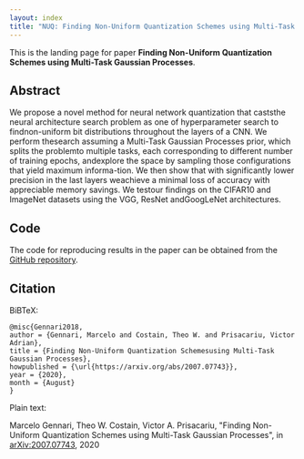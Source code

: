 ```yaml
---
layout: index
title: "NUQ: Finding Non-Uniform Quantization Schemes using Multi-Task Gaussian Processes"
---
```


This is the landing page for paper **Finding Non-Uniform Quantization Schemes using Multi-Task Gaussian Processes**.

## Abstract

We propose a novel method for neural network quantization that caststhe neural architecture search problem as one of hyperparameter search to findnon-uniform bit distributions throughout the layers of a CNN. We perform thesearch assuming a Multi-Task Gaussian Processes prior, which splits the problemto multiple tasks, each corresponding to different number of training epochs, andexplore the space by sampling those configurations that yield maximum informa-tion. We then show that with significantly lower precision in the last layers weachieve a minimal loss of accuracy with appreciable memory savings. We testour findings on the CIFAR10 and ImageNet datasets using the VGG, ResNet andGoogLeNet architectures.

## Code

The code for reproducing results in the paper can be obtained from the [GitHub repository](https://github.com/ActiveVisionLab/NUQ).

## Citation

BiBTeX:

```
@misc{Gennari2018,
author = {Gennari, Marcelo and Costain, Theo W. and Prisacariu, Victor Adrian},
title = {Finding Non-Uniform Quantization Schemesusing Multi-Task Gaussian Processes},
howpublished = {\url{https://arxiv.org/abs/2007.07743}},
year = {2020},
month = {August}
}
```

Plain text:

Marcelo Gennari, Theo W. Costain, Victor A. Prisacariu, "Finding Non-Uniform Quantization Schemes using Multi-Task Gaussian Processes", in [arXiv:2007.07743](https://arxiv.org/abs/2007.07743), 2020
